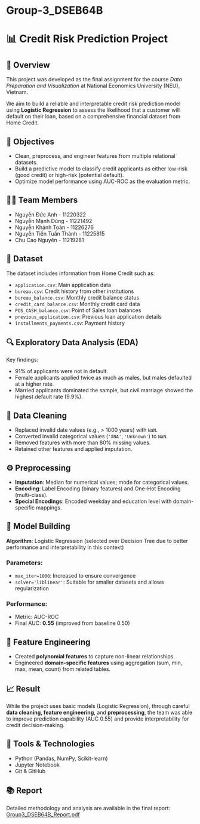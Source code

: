 # Group-3_DSEB64B
# 📊 Credit Risk Prediction Project

## 📝 Overview
This project was developed as the final assignment for the course *Data Preparation and Visualization* at National Economics University (NEU), Vietnam.

We aim to build a reliable and interpretable credit risk prediction model using **Logistic Regression** to assess the likelihood that a customer will default on their loan, based on a comprehensive financial dataset from Home Credit.

## 🎯 Objectives
- Clean, preprocess, and engineer features from multiple relational datasets.
- Build a predictive model to classify credit applicants as either low-risk (good credit) or high-risk (potential default).
- Optimize model performance using AUC-ROC as the evaluation metric.

## 👨‍💻 Team Members
- Nguyễn Đức Anh - 11220322
- Nguyễn Mạnh Dũng - 11221492
- Nguyễn Khánh Toàn - 11226276
- Nguyễn Tiến Tuấn Thành - 11225815
- Chu Cao Nguyên - 11219281

## 📂 Dataset
The dataset includes information from Home Credit such as:
- `application.csv`: Main application data
- `bureau.csv`: Credit history from other institutions
- `bureau_balance.csv`: Monthly credit balance status
- `credit_card_balance.csv`: Monthly credit card data
- `POS_CASH_balance.csv`: Point of Sales loan balances
- `previous_application.csv`: Previous loan application details
- `installments_payments.csv`: Payment history

## 🔍 Exploratory Data Analysis (EDA)
Key findings:
- 91% of applicants were not in default.
- Female applicants applied twice as much as males, but males defaulted at a higher rate.
- Married applicants dominated the sample, but civil marriage showed the highest default rate (9.9%).

## 🧹 Data Cleaning
- Replaced invalid date values (e.g., > 1000 years) with `NaN`.
- Converted invalid categorical values (`'XNA'`, `'Unknown'`) to `NaN`.
- Removed features with more than 80% missing values.
- Retained other features and applied imputation.

## ⚙️ Preprocessing
- **Imputation**: Median for numerical values; mode for categorical values.
- **Encoding**: Label Encoding (binary features) and One-Hot Encoding (multi-class).
- **Special Encodings**: Encoded weekday and education level with domain-specific mappings.

## 🧠 Model Building
**Algorithm**: Logistic Regression (selected over Decision Tree due to better performance and interpretability in this context)

### Parameters:
- `max_iter=1000`: Increased to ensure convergence
- `solver='liblinear'`: Suitable for smaller datasets and allows regularization

### Performance:
- Metric: AUC-ROC
- Final AUC: **0.55** (improved from baseline 0.50)

## 🧪 Feature Engineering
- Created **polynomial features** to capture non-linear relationships.
- Engineered **domain-specific features** using aggregation (sum, min, max, mean, count) from related tables.

## 📈 Result
While the project uses basic models (Logistic Regression), through careful **data cleaning, feature engineering**, and **preprocessing**, the team was able to improve prediction capability (AUC 0.55) and provide interpretability for credit decision-making.

## 📎 Tools & Technologies
- Python (Pandas, NumPy, Scikit-learn)
- Jupyter Notebook
- Git & GitHub

## 📚 Report
Detailed methodology and analysis are available in the final report: [Group3_DSEB64B_Report.pdf](./Group3_DSEB64B_Report.pdf)

